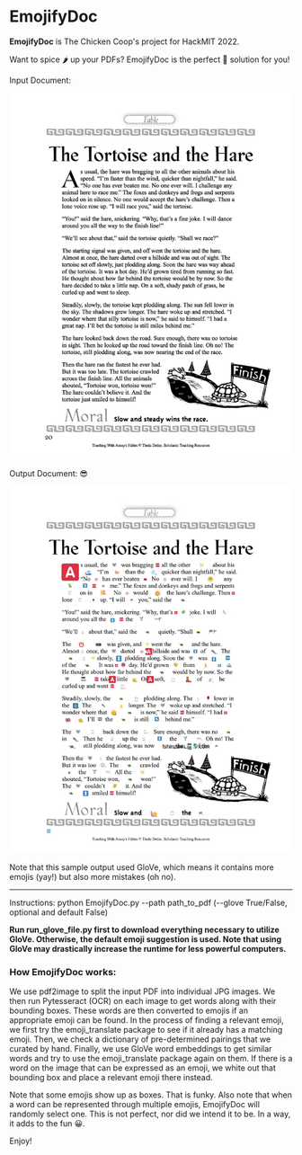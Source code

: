 # EmojifyDoc

**EmojifyDoc** is The Chicken Coop's project for HackMIT 2022. 

Want to spice 🌶️ up your PDFs? EmojifyDoc is the perfect 💯 solution for you! 

Input Document: 

![Input Document](assets/sample_fable_image.jpg?raw=true "Title")

Output Document: 😎

![Output Document](assets/sample_fable_emojified_image.jpg?raw=true "Title")

Note that this sample output used GloVe, which means it contains more emojis (yay!) but also more mistakes (oh no).

___

Instructions:
python EmojifyDoc.py --path path_to_pdf (--glove True/False, optional and default False)


**Run run_glove_file.py first to download everything necessary to utilize GloVe. Otherwise, the default emoji suggestion is used. Note that using GloVe may drastically increase the runtime for less powerful computers.**

### How EmojifyDoc works: 

We use pdf2image to split the input PDF into individual JPG images. We then run Pytesseract (OCR) on each image to get words along with their bounding boxes. These words are then converted to emojis if an appropriate emoji can be found. In the process of finding a relevant emoji, we first try the emoji_translate package to see if it already has a matching emoji. Then, we check a dictionary of pre-determined pairings that we curated by hand. Finally, we use GloVe word embeddings to get similar words and try to use the emoji_translate package again on them. If there is a word on the image that can be expressed as an emoji, we white out that bounding box and place a relevant emoji there instead. 

Note that some emojis show up as boxes. That is funky. Also note that when a word can be represented through multiple emojis, EmojifyDoc will randomly select one. This is not perfect, nor did we intend it to be. In a way, it adds to the fun 😀.

Enjoy! 
